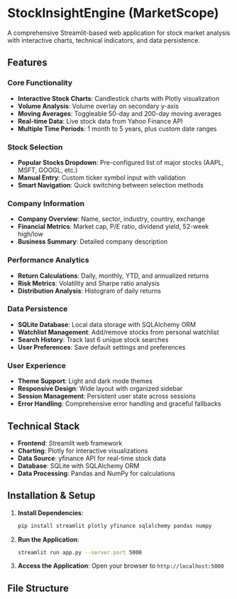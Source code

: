 # StockInsightEngine (MarketScope)

A comprehensive Streamlit-based web application for stock market analysis with interactive charts, technical indicators, and data persistence.

## Features

### Core Functionality
- **Interactive Stock Charts**: Candlestick charts with Plotly visualization
- **Volume Analysis**: Volume overlay on secondary y-axis
- **Moving Averages**: Toggleable 50-day and 200-day moving averages
- **Real-time Data**: Live stock data from Yahoo Finance API
- **Multiple Time Periods**: 1 month to 5 years, plus custom date ranges

### Stock Selection
- **Popular Stocks Dropdown**: Pre-configured list of major stocks (AAPL, MSFT, GOOGL, etc.)
- **Manual Entry**: Custom ticker symbol input with validation
- **Smart Navigation**: Quick switching between selection methods

### Company Information
- **Company Overview**: Name, sector, industry, country, exchange
- **Financial Metrics**: Market cap, P/E ratio, dividend yield, 52-week high/low
- **Business Summary**: Detailed company description

### Performance Analytics
- **Return Calculations**: Daily, monthly, YTD, and annualized returns
- **Risk Metrics**: Volatility and Sharpe ratio analysis
- **Distribution Analysis**: Histogram of daily returns

### Data Persistence
- **SQLite Database**: Local data storage with SQLAlchemy ORM
- **Watchlist Management**: Add/remove stocks from personal watchlist
- **Search History**: Track last 6 unique stock searches
- **User Preferences**: Save default settings and preferences

### User Experience
- **Theme Support**: Light and dark mode themes
- **Responsive Design**: Wide layout with organized sidebar
- **Session Management**: Persistent user state across sessions
- **Error Handling**: Comprehensive error handling and graceful fallbacks

## Technical Stack

- **Frontend**: Streamlit web framework
- **Charting**: Plotly for interactive visualizations
- **Data Source**: yfinance API for real-time stock data
- **Database**: SQLite with SQLAlchemy ORM
- **Data Processing**: Pandas and NumPy for calculations

## Installation & Setup

1. **Install Dependencies**:
   ```bash
   pip install streamlit plotly yfinance sqlalchemy pandas numpy
   ```

2. **Run the Application**:
   ```bash
   streamlit run app.py --server.port 5000
   ```

3. **Access the Application**:
   Open your browser to `http://localhost:5000`

## File Structure

